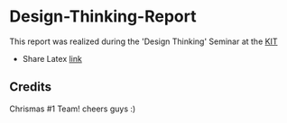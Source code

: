 # Design-Thinking-Report
This report was realized during the 'Design Thinking' Seminar at the [KIT](http://www.kit.edu/)
- Share Latex [link](https://www.sharelatex.com/project/587552164fa3ca7871c4cde4)

## Credits
Chrismas #1 Team! cheers guys :)

